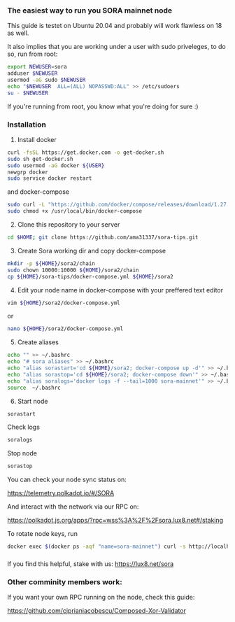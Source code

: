 ### The easiest way to run you SORA mainnet node

This guide is testet on Ubuntu 20.04 and probably will work flawless on 18 as well.

It also implies that you are working under a user with sudo priveleges, to do so, run from root:

```sh
export NEWUSER=sora
adduser $NEWUSER
usermod -aG sudo $NEWUSER
echo "$NEWUSER  ALL=(ALL) NOPASSWD:ALL" >> /etc/sudoers
su - $NEWUSER
```

If you're running from root, you know what you're doing for sure :) 


### Installation
1. Install docker 
```sh
curl -fsSL https://get.docker.com -o get-docker.sh
sudo sh get-docker.sh
sudo usermod -aG docker ${USER}
newgrp docker
sudo service docker restart
```
and docker-compose
```sh
sudo curl -L "https://github.com/docker/compose/releases/download/1.27.4/docker-compose-$(uname -s)-$(uname -m)" -o /usr/local/bin/docker-compose
sudo chmod +x /usr/local/bin/docker-compose
```
2. Clone this repository to your server
```sh
cd $HOME; git clone https://github.com/ama31337/sora-tips.git
```
3. Create Sora working dir and copy docker-compose
```sh
mkdir -p ${HOME}/sora2/chain
sudo chown 10000:10000 ${HOME}/sora2/chain
cp ${HOME}/sora-tips/docker-compose.yml ${HOME}/sora2
```
4. Edit your node name in docker-compose with your preffered text editor
```sh
vim ${HOME}/sora2/docker-compose.yml
```
or
```sh
nano ${HOME}/sora2/docker-compose.yml
```
5. Create aliases
```sh
echo "" >> ~/.bashrc
echo "# sora aliases" >> ~/.bashrc
echo "alias sorastart='cd ${HOME}/sora2; docker-compose up -d'" >> ~/.bashrc
echo "alias sorastop='cd ${HOME}/sora2; docker-compose down'" >> ~/.bashrc
echo "alias soralogs='docker logs -f --tail=1000 sora-mainnet'" >> ~/.bashrc
source  ~/.bashrc
``` 

6. Start node
```sh
sorastart
```
 Check logs
```sh
soralogs
```
 Stop node
```sh
sorastop
```

You can check your node sync status on:

https://telemetry.polkadot.io/#/SORA

And interact with the network via our RPC on:

https://polkadot.js.org/apps/?rpc=wss%3A%2F%2Fsora.lux8.net#/staking

To rotate node keys, run
```sh
docker exec $(docker ps -aqf "name=sora-mainnet") curl -s http://localhost:9933 -H "Content-Type: application/json" -d '{"id":1, "jsonrpc":"2.0", "method": "author_rotateKeys", "params”:[]}’
```
###
If you find this helpful, stake with us: https://lux8.net/sora

### Other comminity members work:
If you want your own RPC running on the node, check this guide:

https://github.com/ciprianiacobescu/Composed-Xor-Validator

